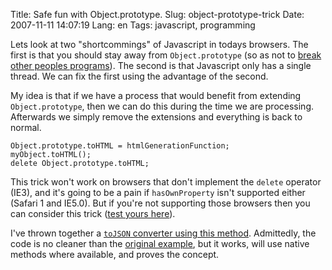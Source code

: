 Title: Safe fun with Object.prototype.
Slug: object-prototype-trick
Date: 2007-11-11 14:07:19
Lang: en
Tags: javascript, programming

Lets look at two "shortcommings" of Javascript in todays browsers. The first is that you should stay away from `Object.prototype` (so as not to [break other peoples programs][1]). The second is that Javascript only has a single thread. We can fix the first using the advantage of the second.

My idea is that if we have a process that would benefit from extending `Object.prototype`, then we can do this during the time we are processing. Afterwards we simply remove the extensions and everything is back to normal.

    Object.prototype.toHTML = htmlGenerationFunction;
    myObject.toHTML();
    delete Object.prototype.toHTML;

This trick won't work on browsers that don't implement the `delete` operator (IE3), and it's going to be a pain if `hasOwnProperty` isn't supported either (Safari 1 and IE5.0). But if you're not supporting those browsers then you can consider this trick ([test yours here][2]).

I've thrown together a [`toJSON` converter using this method][3]. Admittedly, the code is no cleaner than the [original example][4], but it works, will use native methods where available, and proves the concept.

[1]: http://erik.eae.net/archives/2005/06/06/22.13.54/
[2]: /programs/json/
[3]: /programs/json/json.js
[4]: http://www.json.org/json2.js